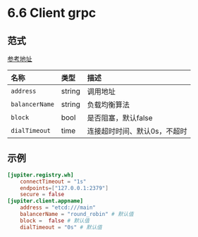# 6.6 Client grpc

## 范式

[参考地址](https://github.com/douyu/jupiter/tree/master/client/grpc/config.go)

| 名称           | 类型   | 描述                         |
| :------------- | :----- | :--------------------------- |
| `address`      | string | 调用地址                     |
| `balancerName` | string | 负载均衡算法                 |
| `block`        | bool   | 是否阻塞，默认false          |
| `dialTimeout`  | time   | 连接超时时间、默认0s，不超时 |

## 示例

```toml
[jupiter.registry.wh]
    connectTimeout = "1s"
    endpoints=["127.0.0.1:2379"]
    secure = false
[jupiter.client.appname]
    address = "etcd:///main"
    balancerName = "round_robin" # 默认值
    block =  false # 默认值
    dialTimeout = "0s" # 默认值
```
